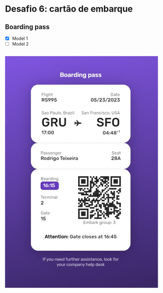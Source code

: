 # Desafio 6: cartão de embarque

## Boarding pass

- [x] Model 1
- [ ] Model 2

<br/>
<img src="model-1.jpg" alt="model 1"/>
